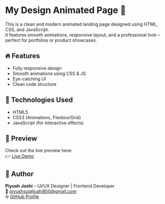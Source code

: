 # My Design Animated Page 🚀

This is a clean and modern animated landing page designed using HTML, CSS, and JavaScript.  
It features smooth animations, responsive layout, and a professional look – perfect for portfolios or product showcases.

## 🔥 Features
- Fully responsive design
- Smooth animations using CSS & JS
- Eye-catching UI
- Clean code structure

## 📁 Technologies Used
- HTML5
- CSS3 (Animations, Flexbox/Grid)
- JavaScript (for interactive effects)

## 📸 Preview
Check out the live preview here:  
👉 [Live Demo](https://piyush2707.github.io/my-design-animated-page)

## 📌 Author
**Piyush Joshi** – UI/UX Designer | Frontend Developer  
📧 piyushsujaljoahi850@gmail.com  
🌐 [GitHub Profile](https://github.com/piyush2707)
